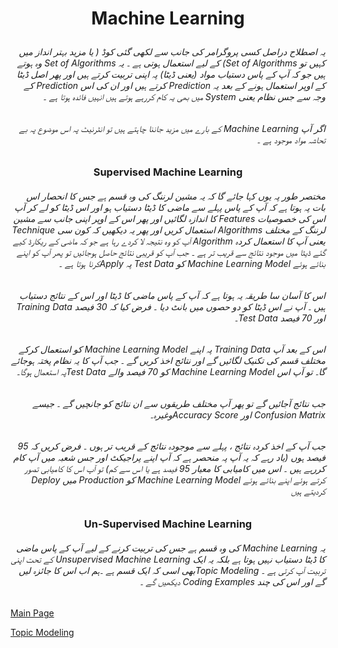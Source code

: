 
# <p align="center">Machine Learning</p>
###### <div dir="rtl">یہ اصطلاح دراصل کسی پروگرامر کی جانب سے لکھی گئی کوڈ ( یا مزید بہتر انداز میں کہیں تو    Set of Algorithms)    کے لیے استعمال ہوتی ہے ۔ یہ      Set of Algorithms    وہ ہوتے ہیں جو کہ آپ کے پاس دستیاب مواد (یعنی ڈیٹا) پہ اپنی تربیت کرتے ہیں اور پھر اصل ڈیٹا کے اوپر استعمال ہونے کے بعد یہ     Prediction    کرتے ہیں اور  ان کی اس     Prediction کے وجہ سے جس نظام یعنی     System     میں بھی یہ کام کررہے ہوتے ہیں انہیں فائدہ ہوتا ہے ۔ </div>

###### <div dir="rtl">اگر آپ     Machine Learning     کے بارے میں مزید جاننا چاہتے ہیں تو انٹرنیٹ پہ اس موضوع پہ بے تحاشہ مواد موجود ہے ۔ </div>

### <p align="center">Supervised Machine Learning</p>
###### <div dir="rtl">مختصر طور پہ یوں کہا جائے گا کہ یہ     مشین لرننگ     کی وہ قسم ہے جس کا انحصار اس بات پہ ہوتا ہے کہ آپ کے پاس پہلے سے ماضی کا ڈیٹا دستیاب ہو اور اس ڈیٹا کو لے کر آپ اس کی خصوصیات   Features کا اندازہ لگائیں اور پھر اس کے اوپر اپنی جانب سے     مشین لرننگ   کے مختلف      Algorithms    استعمال کریں اور پھر یہ دیکھیں کہ کون سی Technique  یعنی آپ کا استعمال کردہ     Algorithm    آپ کو وہ  نتیجہ لا کردے رہا ہے جو کہ ماضی کے ریکارڈ کیے گئے ڈیٹا میں موجود نتائج سے قریب تر ہے ۔ جب آپ کو قریبی نتائج حاصل ہوجائیں تو پھر آپ کو اپنے بنائے ہوئے     Machine Learning Model کو    Test Data     پہ Applyکرنا ہوتا ہے ۔ </div>
###### <div dir="rtl">اس کا آسان سا طریقہ یہ ہوتا ہے کہ آپ کے پاس ماضی کا ڈیٹا اور اس کے نتائج دستیاب ہیں ۔ آپ نے اس ڈیٹا کو دو حصوں میں بانٹ دیا ۔ فرض کیا کہ 30 فیصد     Training Data     اور 70 فیصد     Test Data۔ </div>
###### <div dir="rtl">اس کے بعد آپ    Training Data     پہ اپنے     Machine Learning Model  کو استعمال کرکے مختلف قسم کی تکنیک لگائیں گے اور نتائج اخذ کریں گے ۔ جب آپ کا یہ نظام پختہ ہوجائے گا۔ تو آپ اس      Machine Learning Model کو   70 فیصد والے     Test Dataپہ استعمال ہوگا۔ </div>
###### <div dir="rtl">جب نتائج آجائیں گے تو پھر آپ مختلف طریقوں سے ان نتائج کو جانچیں گے ۔ جیسے     Confusion Matrix   اور   Accuracy Scoreوغیرہ۔ </div>
###### <div dir="rtl">جب آپ کے اخذ کردہ نتائج ، پہلے سے موجودہ نتائج کے قریب تر ہوں ۔ فرض کریں کہ 95 فیصد ہوں  (یاد رہے کہ یہ آپ پہ منحصر ہے کہ آپ اپنے پراجیکٹ اور جس شعبہ میں آپ کام کررہے ہیں ۔ اس میں کامیابی کا معیار 95 فیصد ہے یا اس سے کم) تو آپ اس کا کامیابی تصور کرتے ہوئے اپنے بنائے ہوئے     Machine Learning Model کو     Production    میں  Deploy کردیتے ہیں </div>

### <p align="center">Un-Supervised Machine Learning</p>
###### <div dir="rtl">یہ     Machine Learning     کی وہ قسم ہے جس کی تربیت کرنے کے لیے آپ کے پاس ماضی کا ڈیٹا دستیاب نہیں ہوتا ہے بلکہ یہ ایک Unsupervised Machine Learning کے تحت اپنی تربیت آپ کرتی ہے ۔   Topic Modelingبھی اسی کہ ایک قسم ہے ۔ہم اب اس کا جائزہ لیں گے اور اس کی چند Coding Examples    دیکھیں گے ۔</div>

[Main Page](README.md)

[Topic Modeling](topic-modeling.md)
